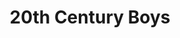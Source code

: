 ---
id: "d04cc31958df84cff2980642e9f402163ae8f610"
title: "20th Century Boys"
title-original: "Nijū seiki shōnen"
genres: ["seinen"]
story: "Naoki Urasawa"
designs: "Naoki Urasawa"
editor: "Panini Comics"
volumes: [1,2,3,4,5,6,7,8,9]
variants: []
img-dir: "20th-century-boys"
img-name: "20th-century-boys"

layout: manga
---